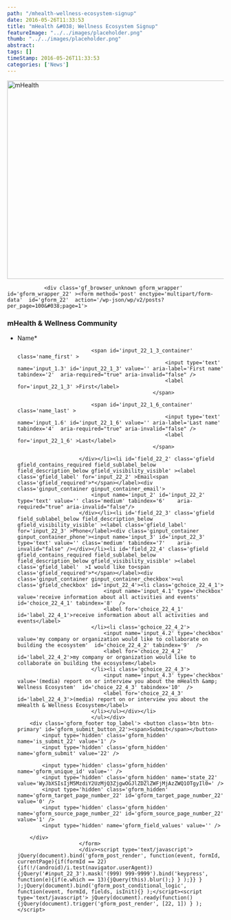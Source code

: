 ```yaml
---
path: "/mhealth-wellness-ecosystem-signup" 
date: 2016-05-26T11:33:53 
title: "mHealth &#038; Wellness Ecosystem Signup" 
featureImage: "../../images/placeholder.png" 
thumb: "../../images/placeholder.png" 
abstract:  
tags: [] 
timeStamp: 2016-05-26T11:33:53 
categories: ['News'] 
---
```


<p><img class="aligncenter size-full wp-image-2181" src="http://mlab/wp-content/uploads/2016/07/mHealth.png" alt="mHealth" width="1024" height="462" srcset="https://mlab.co.za/wp-content/uploads/2016/07/mHealth.png 1024w, https://mlab.co.za/wp-content/uploads/2016/07/mHealth-300x135.png 300w, https://mlab.co.za/wp-content/uploads/2016/07/mHealth-768x347.png 768w" sizes="(max-width: 1024px) 100vw, 1024px" /></p>

                <div class='gf_browser_unknown gform_wrapper' id='gform_wrapper_22' ><form method='post' enctype='multipart/form-data'  id='gform_22'  action='/wp-json/wp/v2/posts?per_page=100&#038;page=1'> 
 <input type='hidden' class='gforms-pum' value='{"closepopup":false,"closedelay":0,"openpopup":false,"openpopup_id":0}' />
                        <div class='gform_heading'>
                            <h3 class='gform_title'>mHealth & Wellness Community</h3>
                            <span class='gform_description'></span>
                        </div>
                        <div class='gform_body'><ul id='gform_fields_22' class='gform_fields top_label form_sublabel_below description_below'><li id='field_22_1' class='gfield gfield_contains_required field_sublabel_below field_description_below gfield_visibility_visible' ><label class='gfield_label gfield_label_before_complex' for='input_22_1_3' >Name<span class='gfield_required'>*</span></label><div class='ginput_complex ginput_container no_prefix has_first_name no_middle_name has_last_name no_suffix gf_name_has_2 ginput_container_name gfield_trigger_change' id='input_22_1'>
                            
                            <span id='input_22_1_3_container' class='name_first' >
                                                    <input type='text' name='input_1.3' id='input_22_1_3' value='' aria-label='First name' tabindex='2'  aria-required="true" aria-invalid="false" />
                                                    <label for='input_22_1_3' >First</label>
                                                </span>
                            
                            <span id='input_22_1_6_container' class='name_last' >
                                                    <input type='text' name='input_1.6' id='input_22_1_6' value='' aria-label='Last name' tabindex='4'  aria-required="true" aria-invalid="false" />
                                                    <label for='input_22_1_6' >Last</label>
                                                </span>
                            
                        </div></li><li id='field_22_2' class='gfield gfield_contains_required field_sublabel_below field_description_below gfield_visibility_visible' ><label class='gfield_label' for='input_22_2' >Email<span class='gfield_required'>*</span></label><div class='ginput_container ginput_container_email'>
                            <input name='input_2' id='input_22_2' type='text' value='' class='medium' tabindex='6'    aria-required="true" aria-invalid="false"/>
                        </div></li><li id='field_22_3' class='gfield field_sublabel_below field_description_below gfield_visibility_visible' ><label class='gfield_label' for='input_22_3' >Phone</label><div class='ginput_container ginput_container_phone'><input name='input_3' id='input_22_3' type='text' value='' class='medium' tabindex='7'    aria-invalid="false" /></div></li><li id='field_22_4' class='gfield gfield_contains_required field_sublabel_below field_description_below gfield_visibility_visible' ><label class='gfield_label'  >I would like to<span class='gfield_required'>*</span></label><div class='ginput_container ginput_container_checkbox'><ul class='gfield_checkbox' id='input_22_4'><li class='gchoice_22_4_1'>
								<input name='input_4.1' type='checkbox'  value='receive information about all activities and events'  id='choice_22_4_1' tabindex='8'  />
								<label for='choice_22_4_1' id='label_22_4_1'>receive information about all activities and events</label>
							</li><li class='gchoice_22_4_2'>
								<input name='input_4.2' type='checkbox'  value='my company or organization would like to collaborate on building the ecosystem'  id='choice_22_4_2' tabindex='9'  />
								<label for='choice_22_4_2' id='label_22_4_2'>my company or organization would like to collaborate on building the ecosystem</label>
							</li><li class='gchoice_22_4_3'>
								<input name='input_4.3' type='checkbox'  value='(media) report on or interview you about the mHealth &amp; Wellness Ecosystem'  id='choice_22_4_3' tabindex='10'  />
								<label for='choice_22_4_3' id='label_22_4_3'>(media) report on or interview you about the mHealth & Wellness Ecosystem</label>
							</li></ul></div></li>
                            </ul></div>
        <div class='gform_footer top_label'> <button class='btn btn-primary' id='gform_submit_button_22'><span>Submit</span></button> 
            <input type='hidden' class='gform_hidden' name='is_submit_22' value='1' />
            <input type='hidden' class='gform_hidden' name='gform_submit' value='22' />
            
            <input type='hidden' class='gform_hidden' name='gform_unique_id' value='' />
            <input type='hidden' class='gform_hidden' name='state_22' value='WyJbXSIsIjM5MzdiY2UzMjQ3ZjgwOGJlZDZlZWFjMjAzZWQ1OTgyIl0=' />
            <input type='hidden' class='gform_hidden' name='gform_target_page_number_22' id='gform_target_page_number_22' value='0' />
            <input type='hidden' class='gform_hidden' name='gform_source_page_number_22' id='gform_source_page_number_22' value='1' />
            <input type='hidden' name='gform_field_values' value='' />
            
        </div>
                        </form>
                        </div><script type='text/javascript'> jQuery(document).bind('gform_post_render', function(event, formId, currentPage){if(formId == 22) {if(!/(android)/i.test(navigator.userAgent)){jQuery('#input_22_3').mask('(999) 999-9999').bind('keypress', function(e){if(e.which == 13){jQuery(this).blur();} } );}} } );jQuery(document).bind('gform_post_conditional_logic', function(event, formId, fields, isInit){} );</script><script type='text/javascript'> jQuery(document).ready(function(){jQuery(document).trigger('gform_post_render', [22, 1]) } ); </script>
